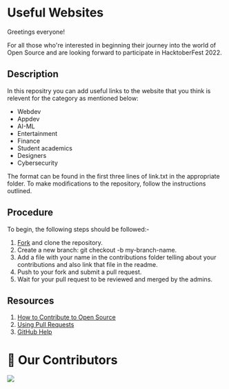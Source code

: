 # Useful Websites


Greetings everyone!

For all those who're interested in beginning their journey into the world of Open Source and are looking forward to participate in HacktoberFest 2022.

## Description
In this repositry you can add useful links to the website that you think
is relevent for the category as mentioned below:
 - Webdev
 - Appdev
 - AI-ML
 - Entertainment
 - Finance
 - Student academics
 - Designers
 - Cybersecurity

 
The format can be found in the first three lines of link.txt in the appropriate folder.
To make modifications to the repository, follow the instructions outlined.


## Procedure
To begin, the following steps should be followed:-

1. [Fork](https://github.com/dsc-gtbit/ML-AI) and clone the repository. 
2. Create a new branch: git checkout -b my-branch-name. 
3. Add a file with your name in the contributions folder telling about your contributions and also link that file in the readme.
5. Push to your fork and submit a pull request.
6. Wait for your pull request to be reviewed and merged by the admins.


## Resources

1. [How to Contribute to Open Source](https://opensource.guide/how-to-contribute/)
2. [Using Pull Requests](https://help.github.com/articles/about-pull-requests/)
3. [GitHub Help](https://help.github.com/)


# :handshake: Our Contributors
<a href="hhttps://github.com/RoundTableDTU/Useful-Websites">
  <img src="https://contrib.rocks/image?repo=RoundTableDTU/Useful-Websites" />
</a>
